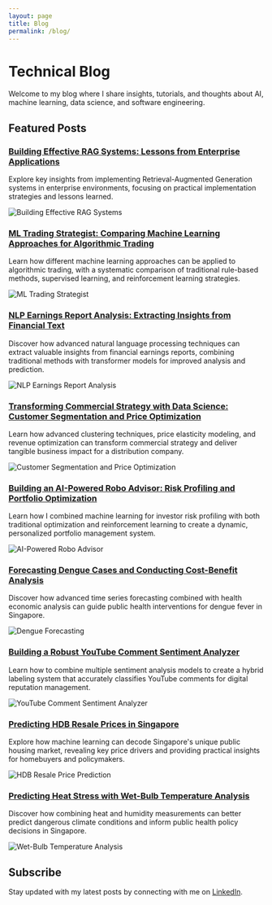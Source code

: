 ```yaml
---
layout: page
title: Blog
permalink: /blog/
---
```


# Technical Blog

Welcome to my blog where I share insights, tutorials, and thoughts about AI, machine learning, data science, and software engineering.

## Featured Posts

<div class="blog-grid">

<div class="blog-card">
  <div class="blog-content">
    <h3><a href="/ai/nlp/rag/2025/05/12/building-effective-rag-systems.html">Building Effective RAG Systems: Lessons from Enterprise Applications</a></h3>
    <p>Explore key insights from implementing Retrieval-Augmented Generation systems in enterprise environments, focusing on practical implementation strategies and lessons learned.</p>
  </div>
  <img src="/assets/images/2025-05-12-building-effective-rag-systems.jpg" alt="Building Effective RAG Systems" class="blog-image">
</div>

<div class="blog-card">
  <div class="blog-content">
    <h3><a href="/ai/finance/machine-learning/reinforcement-learning/2025/05/12/ml-trading-strategist-comparing-learning-approaches.html">ML Trading Strategist: Comparing Machine Learning Approaches for Algorithmic Trading</a></h3>
    <p>Learn how different machine learning approaches can be applied to algorithmic trading, with a systematic comparison of traditional rule-based methods, supervised learning, and reinforcement learning strategies.</p>
  </div>
  <img src="/assets/images/2025-05-12-ml-trading-strategist-comparing-learning-approaches.jpg" alt="ML Trading Strategist" class="blog-image">
</div>

<div class="blog-card">
  <div class="blog-content">
    <h3><a href="/nlp/finance/machine-learning/data-science/2025/05/09/nlp-earnings-report-analysis.html">NLP Earnings Report Analysis: Extracting Insights from Financial Text</a></h3>
    <p>Discover how advanced natural language processing techniques can extract valuable insights from financial earnings reports, combining traditional methods with transformer models for improved analysis and prediction.</p>
  </div>
  <img src="/assets/images/2025-05-09-nlp-earnings-report-analysis.jpg" alt="NLP Earnings Report Analysis" class="blog-image">
</div>

<div class="blog-card">
  <div class="blog-content">
    <h3><a href="/data-science/pricing-strategy/business-analytics/commercial-strategy/2024/08/15/customer-segmentation-price-optimization.html">Transforming Commercial Strategy with Data Science: Customer Segmentation and Price Optimization</a></h3>
    <p>Learn how advanced clustering techniques, price elasticity modeling, and revenue optimization can transform commercial strategy and deliver tangible business impact for a distribution company.</p>
  </div>
  <img src="/assets/images/2024-08-15-customer-segmentation-price-optimization.jpg" alt="Customer Segmentation and Price Optimization" class="blog-image">
</div>

<div class="blog-card">
  <div class="blog-content">
    <h3><a href="/ai/finance/machine-learning/reinforcement-learning/2023/10/25/robo-advisor-risk-profiling-portfolio-optimization.html">Building an AI-Powered Robo Advisor: Risk Profiling and Portfolio Optimization</a></h3>
    <p>Learn how I combined machine learning for investor risk profiling with both traditional optimization and reinforcement learning to create a dynamic, personalized portfolio management system.</p>
  </div>
  <img src="/assets/images/2023-10-25-robo-advisor-risk-profiling-portfolio-optimization.jpg" alt="AI-Powered Robo Advisor" class="blog-image">
</div>

<div class="blog-card">
  <div class="blog-content">
    <h3><a href="/time-series/public-health/economics/2023/08/15/forecasting-dengue-cases-and-cost-benefit-analysis.html">Forecasting Dengue Cases and Conducting Cost-Benefit Analysis</a></h3>
    <p>Discover how advanced time series forecasting combined with health economic analysis can guide public health interventions for dengue fever in Singapore.</p>
  </div>
  <img src="/assets/images/2023-08-15-forecasting-dengue-cases-and-cost-benefit-analysis.jpg" alt="Dengue Forecasting" class="blog-image">
</div>

<div class="blog-card">
  <div class="blog-content">
    <h3><a href="/nlp/machine-learning/sentiment-analysis/2023/07/10/building-youtube-comment-sentiment-analyzer.html">Building a Robust YouTube Comment Sentiment Analyzer</a></h3>
    <p>Learn how to combine multiple sentiment analysis models to create a hybrid labeling system that accurately classifies YouTube comments for digital reputation management.</p>
  </div>
  <img src="/assets/images/2023-07-10-building-youtube-comment-sentiment-analyzer.jpg" alt="YouTube Comment Sentiment Analyzer" class="blog-image">
</div>

<div class="blog-card">
  <div class="blog-content">
    <h3><a href="/data-science/machine-learning/real-estate/2023/06/18/predicting-hdb-resale-prices.html">Predicting HDB Resale Prices in Singapore</a></h3>
    <p>Explore how machine learning can decode Singapore's unique public housing market, revealing key price drivers and providing practical insights for homebuyers and policymakers.</p>
  </div>
  <img src="/assets/images/2023-06-18-predicting-hdb-resale-prices.jpg" alt="HDB Resale Price Prediction" class="blog-image">
</div>

<div class="blog-card">
  <div class="blog-content">
    <h3><a href="/data-science/climate/public-health/2023/05/15/predicting-heat-stress-with-wet-bulb-temperature.html">Predicting Heat Stress with Wet-Bulb Temperature Analysis</a></h3>
    <p>Discover how combining heat and humidity measurements can better predict dangerous climate conditions and inform public health policy decisions in Singapore.</p>
  </div>
  <img src="/assets/images/2023-05-15-predicting-heat-stress-with-wet-bulb-temperature.jpg" alt="Wet-Bulb Temperature Analysis" class="blog-image">
</div>

</div>

## Subscribe

Stay updated with my latest posts by connecting with me on [LinkedIn](https://www.linkedin.com/in/wes-lee/).
